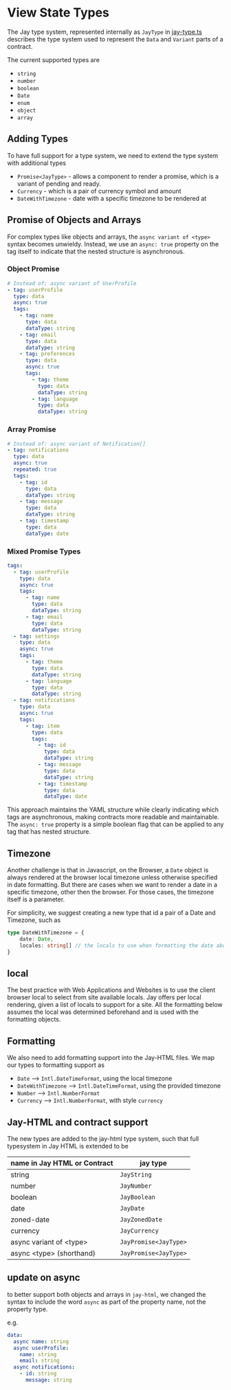 # View State Types

The Jay type system, represented internally as `JayType` in 
[jay-type.ts](..%2Fpackages%2Fcompiler%2Fcompiler-shared%2Flib%2Fjay-type.ts) describes the type system
used to represent the `Data` and `Variant` parts of a contract.

The current supported types are 
* `string`
* `number`
* `boolean`
* `Date`
* `enum`
* `object`
* `array`

## Adding Types

To have full support for a type system, we need to extend the type system with additional types

* `Promise<JayType>` - allows a component to render a promise, which is a variant of pending and ready.
* `Currency` - which is a pair of currency symbol and amount
* `DateWithTimezone` - date with a specific timezone to be rendered at

## Promise of Objects and Arrays

For complex types like objects and arrays, the `async variant of <type>` syntax becomes unwieldy. Instead, we use an `async: true` property on the tag itself to indicate that the nested structure is asynchronous.

### Object Promise

```yaml
# Instead of: async variant of UserProfile
- tag: userProfile
  type: data
  async: true
  tags:
    - tag: name
      type: data
      dataType: string
    - tag: email
      type: data
      dataType: string
    - tag: preferences
      type: data
      async: true
      tags:
        - tag: theme
          type: data
          dataType: string
        - tag: language
          type: data
          dataType: string
```

### Array Promise

```yaml
# Instead of: async variant of Notification[]
- tag: notifications
  type: data
  async: true
  repeated: true
  tags:
    - tag: id
      type: data
      dataType: string
    - tag: message
      type: data
      dataType: string
    - tag: timestamp
      type: data
      dataType: date
```

### Mixed Promise Types

```yaml
tags:
  - tag: userProfile
    type: data
    async: true
    tags:
      - tag: name
        type: data
        dataType: string
      - tag: email
        type: data
        dataType: string
  - tag: settings
    type: data
    async: true
    tags:
      - tag: theme
        type: data
        dataType: string
      - tag: language
        type: data
        dataType: string
  - tag: notifications
    type: data
    async: true
    tags:
      - tag: item
        type: data
        tags:
          - tag: id
            type: data
            dataType: string
          - tag: message
            type: data
            dataType: string
          - tag: timestamp
            type: data
            dataType: date
```

This approach maintains the YAML structure while clearly indicating which tags are asynchronous, making contracts more readable and maintainable. The `async: true` property is a simple boolean flag that can be applied to any tag that has nested structure.

## Timezone

Another challenge is that in Javascript, on the Browser, a `Date` object is always rendered at the browser local timezone
unless otherwise specified in date formatting. But there are cases when we want to render a date in a specific timezone,
other then the browser. For those cases, the timezone itself is a parameter.

For simplicity, we suggest creating a new type that id a pair of a Date and Timezone, such as 

```typescript
type DateWithTimezone = {
    date: Date,
    locales: string[] // the locals to use when formatting the date above
}
```

## local

The best practice with Web Applications and Websites is to use the client browser local to select from site available
locals. Jay offers per local rendering, given a list of locals to support for a site. All the formatting below
assumes the local was determined beforehand and is used with the formatting objects.

## Formatting

We also need to add formatting support into the Jay-HTML files. We map our types to formatting support as

* `Date` --> `Intl.DateTimeFormat`, using the local timezone
* `DateWithTimezone` --> `Intl.DateTimeFormat`, using the provided timezone
* `Number` --> `Intl.NumberFormat`
* `Currency` --> `Intl.NumberFormat`, with style `currency`

## Jay-HTML and contract support

The new types are added to the jay-html type system, such that full typesystem in Jay HTML is extended
to be

| name in Jay HTML or Contract   | jay type              |
|--------------------------------|-----------------------|
| string                         | `JayString`           |
| number                         | `JayNumber`           |
| boolean                        | `JayBoolean`          |
| date                           | `JayDate`             |
| zoned-date                     | `JayZonedDate`        |
| currency                       | `JayCurrency`         |
| async variant of &lt;type&gt;  | `JayPromise<JayType>` | 
| async &lt;type&gt; (shorthand) | `JayPromise<JayType>` | 

## update on async

to better support both objects and arrays in `jay-html`, we changed the syntax to include the word `async` as part 
of the property name, not the property type.

e.g.
```yaml
data:
  async name: string
  async userProfile:
    name: string
    email: string
  async notifications:
    - id: string
      message: string
```


